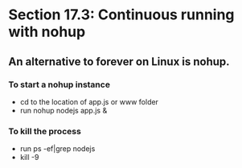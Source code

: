 # Section 17.3: Continuous running with nohup

## An alternative to forever on Linux is nohup.

### To start a nohup instance
- cd to the location of app.js or www folder
- run nohup nodejs app.js &

### To kill the process
- run ps -ef|grep nodejs
- kill -9 <the process number>